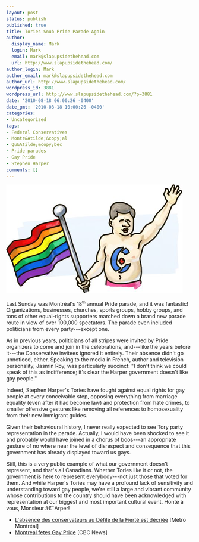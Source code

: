 ```yaml
---
layout: post
status: publish
published: true
title: Tories Snub Pride Parade Again
author:
  display_name: Mark
  login: Mark
  email: mark@slapupsidethehead.com
  url: http://www.slapupsidethehead.com/
author_login: Mark
author_email: mark@slapupsidethehead.com
author_url: http://www.slapupsidethehead.com/
wordpress_id: 3881
wordpress_url: http://www.slapupsidethehead.com/?p=3881
date: '2010-08-18 06:00:26 -0400'
date_gmt: '2010-08-18 10:00:26 -0400'
categories:
- Uncategorized
tags:
- Federal Conservatives
- Montr&Atilde;&copy;al
- Qu&Atilde;&copy;bec
- Pride parades
- Gay Pride
- Stephen Harper
comments: []
---
```

![Stephen Harper marches at a gay pride parade shirtless.](/wp-content/media/2010/08/harper-pride.jpg "Noooo! Not like this!")

Last Sunday was Montréal's 18<sup><small>th</small></sup> annual Pride parade, and it was fantastic! Organizations, businesses, churches, sports groups, hobby groups, and tons of other equal-rights supporters marched down a brand new parade route in view of over 100,000 spectators. The parade even included politicians from every party---except one.

As in previous years, politicians of all stripes were invited by Pride organizers to come and join in the celebrations, and---like the years before it---the Conservative invitees ignored it entirely. Their absence didn't go unnoticed, either. Speaking to the media in French, author and television personality, Jasmin Roy, was particularly succinct: "I don't think we could speak of this as indifference; it's clear the Harper government doesn't like gay people."

Indeed, Stephen Harper's Tories have fought against equal rights for gay people at every conceivable step, opposing everything from marriage equality (even after it had become law) and protection from hate crimes, to smaller offensive gestures like removing all references to homosexuality from their new immigrant guides.

Given their behavioural history, I never really expected to see Tory party representation in the parade. Actually, I would have been shocked to see it and probably would have joined in a chorus of boos---an appropriate gesture of no where near the level of disrespect and consequence that this government has already displayed toward us gays.

Still, this is a very public example of what our government doesn't represent, and that's all Canadians. Whether Tories like it or not, the government is here to represent everybody---not just those that voted for them. And while Harper's Tories may have a profound lack of sensitivity and understanding toward gay people, we're still a large and vibrant community whose contributions to the country should have been acknowledged with representation at our biggest and most important cultural event. Honte à vous, Monsieur â€˜Arper!

- [L'absence des conservateurs au Défilé de la Fierté est décriée](http://www.journalmetro.com/linfo/article/603927) [Métro Montréal]
- [Montreal fetes Gay Pride](http://www.cbc.ca/canada/montreal/story/2010/08/16/montreal-gay-pride-2010.html) [CBC News]
